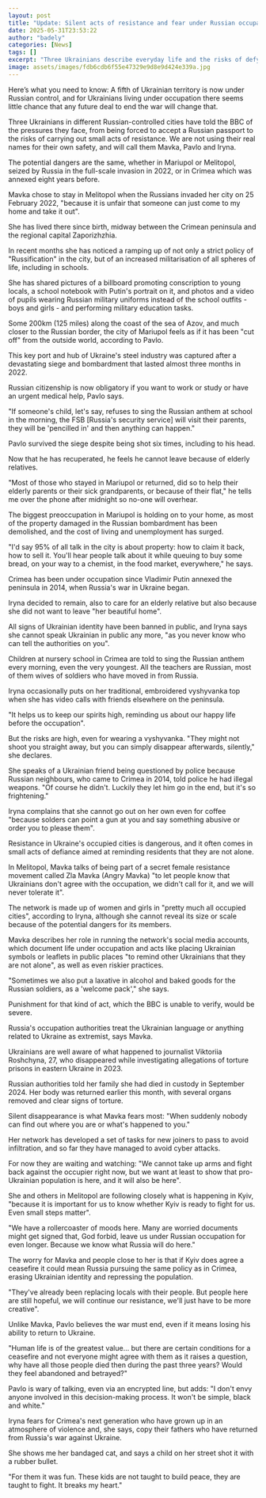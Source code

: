 ```yaml
---
layout: post
title: "Update: Silent acts of resistance and fear under Russian occupation in Ukraine"
date: 2025-05-31T23:53:22
author: "badely"
categories: [News]
tags: []
excerpt: "Three Ukrainians describe everyday life and the risks of defying Russian occupation."
image: assets/images/fdb6cdb6f55e47329e9d8e9d424e339a.jpg
---
```


Here’s what you need to know: A fifth of Ukrainian territory is now under Russian control, and for Ukrainians living under occupation there seems little chance that any future deal to end the war will change that.

Three Ukrainians in different Russian-controlled cities have told the BBC of the pressures they face, from being forced to accept a Russian passport to the risks of carrying out small acts of resistance. We are not using their real names for their own safety, and will call them Mavka, Pavlo and Iryna.

The potential dangers are the same, whether in Mariupol or Melitopol, seized by Russia in the full-scale invasion in 2022, or in Crimea which was annexed eight years before.

Mavka chose to stay in Melitopol when the Russians invaded her city on 25 February 2022, "because it is unfair that someone can just come to my home and take it out".

She has lived there since birth, midway between the Crimean peninsula and the regional capital Zaporizhzhia.

In recent months she has noticed a ramping up of not only a strict policy of "Russification" in the city, but of an increased militarisation of all spheres of life, including in schools.

She has shared pictures of a billboard promoting conscription to young locals, a school notebook with Putin's portrait on it, and photos and a video of pupils wearing Russian military uniforms instead of the school outfits - boys and girls - and performing military education tasks.

Some 200km (125 miles) along the coast of the sea of Azov, and much closer to the Russian border, the city of Mariupol feels as if it has been "cut off" from the outside world, according to Pavlo.

This key port and hub of Ukraine's steel industry was captured after a devastating siege and bombardment that lasted almost three months in 2022.

Russian citizenship is now obligatory if you want to work or study or have an urgent medical help, Pavlo says.

"If someone's child, let's say, refuses to sing the Russian anthem at school in the morning, the FSB [Russia's security service] will visit their parents, they will be 'pencilled in' and then anything can happen."

Pavlo survived the siege despite being shot six times, including to his head.

Now that he has recuperated, he feels he cannot leave because of elderly relatives.

"Most of those who stayed in Mariupol or returned, did so to help their elderly parents or their sick grandparents, or because of their flat," he tells me over the phone after midnight so no-one will overhear.

The biggest preoccupation in Mariupol is holding on to your home, as most of the property damaged in the Russian bombardment has been demolished, and the cost of living and unemployment has surged.

"I'd say 95% of all talk in the city is about property: how to claim it back, how to sell it. You'll hear people talk about it while queuing to buy some bread, on your way to a chemist, in the food market, everywhere," he says.

Crimea has been under occupation since Vladimir Putin annexed the peninsula in 2014, when Russia's war in Ukraine began.

Iryna decided to remain, also to care for an elderly relative but also because she did not want to leave "her beautiful home".

All signs of Ukrainian identity have been banned in public, and Iryna says she cannot speak Ukrainian in public any more, "as you never know who can tell the authorities on you".

Children at nursery school in Crimea are told to sing the Russian anthem every morning, even the very youngest. All the teachers are Russian, most of them wives of soldiers who have moved in from Russia.

Iryna occasionally puts on her traditional, embroidered vyshyvanka top when she has video calls with friends elsewhere on the peninsula.

"It helps us to keep our spirits high, reminding us about our happy life before the occupation".

But the risks are high, even for wearing a vyshyvanka. "They might not shoot you straight away, but you can simply disappear afterwards, silently," she declares.

She speaks of a Ukrainian friend being questioned by police because Russian neighbours, who came to Crimea in 2014, told police he had illegal weapons. "Of course he didn't. Luckily they let him go in the end, but it's so frightening."

Iryna complains that she cannot go out on her own even for coffee "because solders can point a gun at you and say something abusive or order you to please them".

Resistance in Ukraine's occupied cities is dangerous, and it often comes in small acts of defiance aimed at reminding residents that they are not alone.

In Melitopol, Mavka talks of being part of a secret female resistance movement called Zla Mavka (Angry Mavka) "to let people know that Ukrainians don't agree with the occupation, we didn't call for it, and we will never tolerate it".

The network is made up of women and girls in "pretty much all occupied cities", according to Iryna, although she cannot reveal its size or scale because of the potential dangers for its members.

Mavka describes her role in running the network's social media accounts, which document life under occupation and acts like placing Ukrainian symbols or leaflets in public places "to remind other Ukrainians that they are not alone", as well as even riskier practices.

"Sometimes we also put a laxative in alcohol and baked goods for the Russian soldiers, as a 'welcome pack'," she says.

Punishment for that kind of act, which the BBC is unable to verify, would be severe.

Russia's occupation authorities treat the Ukrainian language or anything related to Ukraine as extremist, says Mavka.

Ukrainians are well aware of what happened to journalist Viktoriia Roshchyna, 27, who disappeared while investigating allegations of torture prisons in eastern Ukraine in 2023. 

Russian authorities told her family she had died in custody in September 2024. Her body was returned earlier this month, with several organs removed and clear signs of torture.

Silent disappearance is what Mavka fears most: "When suddenly nobody can find out where you are or what's happened to you."

Her network has developed a set of tasks for new joiners to pass to avoid infiltration, and so far they have managed to avoid cyber attacks.

For now they are waiting and watching: "We cannot take up arms and fight back against the occupier right now, but we want at least to show that pro-Ukrainian population is here, and it will also be here".

She and others in Melitopol are following closely what is happening in Kyiv, "because it is important for us to know whether Kyiv is ready to fight for us. Even small steps matter".

"We have a rollercoaster of moods here. Many are worried documents might get signed that, God forbid, leave us under Russian occupation for even longer. Because we know what Russia will do here."

The worry for Mavka and people close to her is that if Kyiv does agree a ceasefire it could mean Russia pursuing the same policy as in Crimea, erasing Ukrainian identity and repressing the population.

"They've already been replacing locals with their people. But people here are still hopeful, we will continue our resistance, we'll just have to be more creative".

Unlike Mavka, Pavlo believes the war must end, even if it means losing his ability to return to Ukraine.

"Human life is of the greatest value… but there are certain conditions for a ceasefire and not everyone might agree with them as it raises a question, why have all those people died then during the past three years? Would they feel abandoned and betrayed?"

Pavlo is wary of talking, even via an encrypted line, but adds: "I don't envy anyone involved in this decision-making process. It won't be simple, black and white."

Iryna fears for Crimea's next generation who have grown up in an atmosphere of violence and, she says, copy their fathers who have returned from Russia's war against Ukraine.

She shows me her bandaged cat, and says a child on her street shot it with a rubber bullet.

"For them it was fun. These kids are not taught to build peace, they are taught to fight. It breaks my heart."

